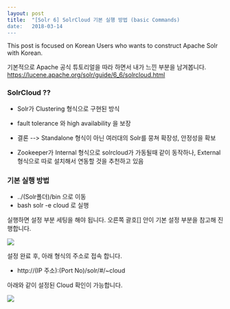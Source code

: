 ```yaml
---
layout: post
title:  "[Solr 6] SolrCloud 기본 실행 방법 (basic Commands)
date:   2018-03-14
---
```


This post is focused on Korean Users who wants to construct Apache Solr with Korean.

기본적으로 Apache 공식 튜토리얼을 따라 하면서 내가 느낀 부분을 남겨봅니다.
https://lucene.apache.org/solr/guide/6_6/solrcloud.html

### SolrCloud ??
+ Solr가 Clustering 형식으로 구현된 방식
+ fault tolerance 와 high availability 을 보장
+ 결론 -->  Standalone 형식이 아닌 여러대의 Solr를 뭉쳐 확장성, 안정성을 확보

+ Zookeeper가 Internal 형식으로 solrcloud가 가동될때 같이 동작하나, External 형식으로 따로 설치해서 연동할 것을 추천하고 있음

### 기본 실행 방법

+ ../(Solr폴더)/bin 으로 이동
+ bash solr -e cloud 로 실행

실행하면 설정 부분 세팅을 해야 됩니다.
오른쪽 괄호[] 안이 기본 설정 부분을 참고해 진행합니다.

<img src="https://cdn-images-1.medium.com/max/880/1*oZ2BldIqkXbGenpjcoh0zA.png">

설정 완료 후, 아래 형식의 주소로 접속 합니다.

+ http://(IP 주소):(Port No)/solr/#/~cloud


아래와 같이 설정된 Cloud 확인이 가능합니다.


<img src="https://cdn-images-1.medium.com/max/880/1*08rCxKr38-dl5w6KkqCWdg.png">
